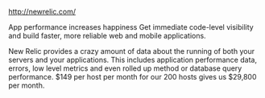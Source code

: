 http://newrelic.com/

App performance increases happiness
Get immediate code-level visibility and build faster, more reliable web and mobile applications.

New Relic provides a crazy amount of data about the running of both your servers and your applications. This includes application performance data, errors, low level metrics and even rolled up method or database query performance. $149 per host per month for our 200 hosts gives us $29,800 per month.
